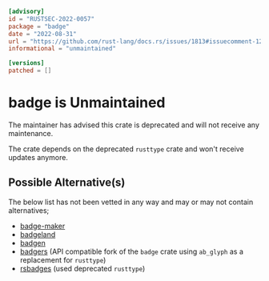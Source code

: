 ```toml
[advisory]
id = "RUSTSEC-2022-0057"
package = "badge"
date = "2022-08-31"
url = "https://github.com/rust-lang/docs.rs/issues/1813#issuecomment-1232875809"
informational = "unmaintained"

[versions]
patched = []
```
# badge is Unmaintained

The maintainer has advised this crate is deprecated and will not receive any maintenance.

The crate depends on the deprecated `rusttype` crate and won't receive updates
anymore.

## Possible Alternative(s)

 The below list has not been vetted in any way and may or may not contain alternatives;

 - [badge-maker](https://crates.io/crates/badge-maker)
 - [badgeland](https://crates.io/crates/badgeland)
 - [badgen](https://crates.io/crates/badgen)
 - [badgers](https://crates.io/crates/badgers) (API compatible fork of the `badge` crate using `ab_glyph` as a replacement for `rusttype`)
 - [rsbadges](https://crates.io/crates/rsbadges) (used deprecated `rusttype`)
